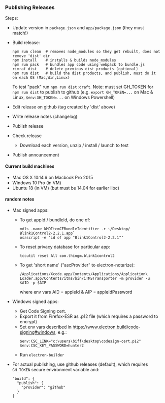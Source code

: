 ### Publishing Releases

Steps:
- Update version in `package.json` and `app/package.json` (they must match!)
- Build release:
    ```
    npm run clean  # removes node_modules so they get rebuilt, does not remove 'dist' dir
    npm install    # installs & builds node_modules
    npm run pack   # bundles app code using webpack to bundle.js
    rimraf dist    # delete previous dist products (optional)
    npm run dist   # build the dist products, and publish, must do it on each OS (Mac,Win,Linux)
    ```
    To test "pack" run `npm run dist:draft`.
    Note: must set GH_TOKEN for `npm run dist` to publish to github
    (e.g. `export GH_TOKEN=...` on Mac & Linux, `$env:GH_TOKEN=...` on Windows Powershell)

- Edit release on github (tag created by 'dist' above)
- Write release notes (changelog)
- Publish release
- Check release
    - Download each version, unzip / install / launch to test
- Publish announcement

#### Current build machines
- Mac OS X 10.14.6 on Macbook Pro 2015
- Windows 10 Pro (in VM)
- Ubuntu 18 (in VM)  (but must be 14.04 for earlier libc)



#### random notes
- Mac signed apps:
    - To get appId / bundleId, do one of:
      ```
      mdls -name kMDItemCFBundleIdentifier -r ~/Desktop/ Blink1Control2-2.2.1.app`
      osascript -e 'id of app "Blink1Control2-2.2.1"'
      ```
    - To reset privacy database for particular app:
      ```
      tccutil reset All com.thingm.blink1control2
      ```
    - To get 'short name' ("ascProvider" to electron-notarize):
      ```
      /Applications/Xcode.app/Contents/Applications/Application\ Loader.app/Contents/itms/bin/iTMSTransporter -m provider -u $AID -p $AIP
      ```
      where env vars AID = appleId & AIP = appleIdPassword

- Windows signed apps:
    - Get Code Signing cert.
    - Export it from Firefox-ESR as .p12 file (which requires a password to encrypt)
    - Set env vars described in https://www.electron.build/code-signing#windows, e.g.:
      ```
      $env:CSC_LINK="c:\users\biff\desktop\codesign-cert.p12"
      $env:CSC_KEY_PASSWORD=hunter2
      ```
    - Run `electron-builder`

- For actual publishing, use github releases (default), which requires `GH_TOKEN` secure environment variable and:
    ```
    "build": {
      "publish": {
        "provider": "github"
      }
    }
